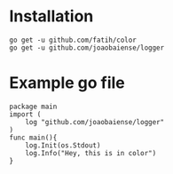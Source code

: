
# Installation 
```
go get -u github.com/fatih/color
go get -u github.com/joaobaiense/logger
```

# Example go file 

```
package main 
import (
    log "github.com/joaobaiense/logger"
)
func main(){
    log.Init(os.Stdout)
    log.Info("Hey, this is in color")
}
```
